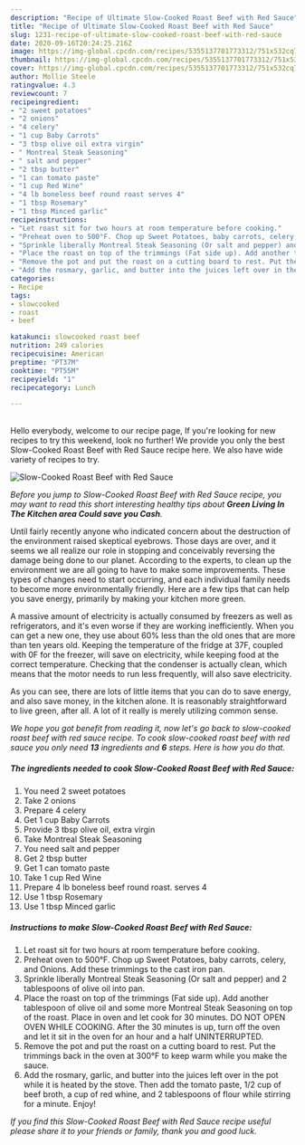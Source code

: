```yaml
---
description: "Recipe of Ultimate Slow-Cooked Roast Beef with Red Sauce"
title: "Recipe of Ultimate Slow-Cooked Roast Beef with Red Sauce"
slug: 1231-recipe-of-ultimate-slow-cooked-roast-beef-with-red-sauce
date: 2020-09-16T20:24:25.216Z
image: https://img-global.cpcdn.com/recipes/5355137701773312/751x532cq70/slow-cooked-roast-beef-with-red-sauce-recipe-main-photo.jpg
thumbnail: https://img-global.cpcdn.com/recipes/5355137701773312/751x532cq70/slow-cooked-roast-beef-with-red-sauce-recipe-main-photo.jpg
cover: https://img-global.cpcdn.com/recipes/5355137701773312/751x532cq70/slow-cooked-roast-beef-with-red-sauce-recipe-main-photo.jpg
author: Mollie Steele
ratingvalue: 4.3
reviewcount: 7
recipeingredient:
- "2 sweet potatoes"
- "2 onions"
- "4 celery"
- "1 cup Baby Carrots"
- "3 tbsp olive oil extra virgin"
- " Montreal Steak Seasoning"
- " salt and pepper"
- "2 tbsp butter"
- "1 can tomato paste"
- "1 cup Red Wine"
- "4 lb boneless beef round roast serves 4"
- "1 tbsp Rosemary"
- "1 tbsp Minced garlic"
recipeinstructions:
- "Let roast sit for two hours at room temperature before cooking."
- "Preheat oven to 500°F. Chop up Sweet Potatoes, baby carrots, celery, and Onions. Add these trimmings to the cast iron pan."
- "Sprinkle liberally Montreal Steak Seasoning (Or salt and pepper) and 2 tablespoons of olive oil into pan."
- "Place the roast on top of the trimmings (Fat side up). Add another tablespoon of olive oil and some more Montreal Steak Seasoning on top of the roast. Place in oven and let cook for 30 minutes. DO NOT OPEN OVEN WHILE COOKING. After the 30 minutes is up, turn off the oven and let it sit in the oven for an hour and a half UNINTERRUPTED."
- "Remove the pot and put the roast on a cutting board to rest. Put the trimmings back in the oven at 300°F to keep warm while you make the sauce."
- "Add the rosmary, garlic, and butter into the juices left over in the pot while it is heated by the stove. Then add the tomato paste, 1/2 cup of beef broth, a cup of red whine, and 2 tablespoons of flour while stirring for a minute. Enjoy!"
categories:
- Recipe
tags:
- slowcooked
- roast
- beef

katakunci: slowcooked roast beef 
nutrition: 249 calories
recipecuisine: American
preptime: "PT37M"
cooktime: "PT55M"
recipeyield: "1"
recipecategory: Lunch

---
```

<br>
Hello everybody, welcome to our recipe page, If you're looking for new recipes to try this weekend, look no further! We provide you only the best Slow-Cooked Roast Beef with Red Sauce recipe here. We also have wide variety of recipes to try.
<br>


![Slow-Cooked Roast Beef with Red Sauce](https://img-global.cpcdn.com/recipes/5355137701773312/751x532cq70/slow-cooked-roast-beef-with-red-sauce-recipe-main-photo.jpg)

<i>Before you jump to Slow-Cooked Roast Beef with Red Sauce recipe, you may want to read this short interesting healthy tips about 
<strong>Green Living In The Kitchen area Could save you Cash</strong>.</i>
</br>

Until fairly recently anyone who indicated concern about the destruction of the environment raised skeptical eyebrows. Those days are over, and it seems we all realize our role in stopping and conceivably reversing the damage being done to our planet. According to the experts, to clean up the environment we are all going to have to make some improvements. These types of changes need to start occurring, and each individual family needs to become more environmentally friendly. Here are a few tips that can help you save energy, primarily by making your kitchen more green.

A massive amount of electricity is actually consumed by freezers as well as refrigerators, and it's even worse if they are working inefficiently. When you can get a new one, they use about 60% less than the old ones that are more than ten years old. Keeping the temperature of the fridge at 37F, coupled with 0F for the freezer, will save on electricity, while keeping food at the correct temperature. Checking that the condenser is actually clean, which means that the motor needs to run less frequently, will also save electricity.

As you can see, there are lots of little items that you can do to save energy, and also save money, in the kitchen alone. It is reasonably straightforward to live green, after all. A lot of it really is merely utilizing common sense.


<i>We hope you got benefit from reading it, now let's go back to slow-cooked roast beef with red sauce recipe. To cook slow-cooked roast beef with red sauce you only need <strong>13</strong> ingredients and <strong>6</strong> steps. Here is how you do that.
</i>

##### The ingredients needed to cook Slow-Cooked Roast Beef with Red Sauce:

1. You need 2 sweet potatoes
1. Take 2 onions
1. Prepare 4 celery
1. Get 1 cup Baby Carrots
1. Provide 3 tbsp olive oil, extra virgin
1. Take  Montreal Steak Seasoning
1. You need  salt and pepper
1. Get 2 tbsp butter
1. Get 1 can tomato paste
1. Take 1 cup Red Wine
1. Prepare 4 lb boneless beef round roast. serves 4
1. Use 1 tbsp Rosemary
1. Use 1 tbsp Minced garlic


##### Instructions to make Slow-Cooked Roast Beef with Red Sauce:

1. Let roast sit for two hours at room temperature before cooking.
1. Preheat oven to 500°F. Chop up Sweet Potatoes, baby carrots, celery, and Onions. Add these trimmings to the cast iron pan.
1. Sprinkle liberally Montreal Steak Seasoning (Or salt and pepper) and 2 tablespoons of olive oil into pan.
1. Place the roast on top of the trimmings (Fat side up). Add another tablespoon of olive oil and some more Montreal Steak Seasoning on top of the roast. Place in oven and let cook for 30 minutes. DO NOT OPEN OVEN WHILE COOKING. After the 30 minutes is up, turn off the oven and let it sit in the oven for an hour and a half UNINTERRUPTED.
1. Remove the pot and put the roast on a cutting board to rest. Put the trimmings back in the oven at 300°F to keep warm while you make the sauce.
1. Add the rosmary, garlic, and butter into the juices left over in the pot while it is heated by the stove. Then add the tomato paste, 1/2 cup of beef broth, a cup of red whine, and 2 tablespoons of flour while stirring for a minute. Enjoy!


<i>If you find this Slow-Cooked Roast Beef with Red Sauce recipe useful please share it to your friends or family, thank you and good luck.</i>
